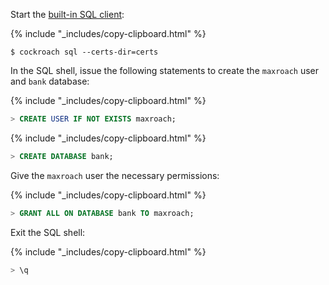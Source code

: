 Start the [built-in SQL client](use-the-built-in-sql-client.html):

{% include "_includes/copy-clipboard.html" %}
~~~ shell
$ cockroach sql --certs-dir=certs
~~~

In the SQL shell, issue the following statements to create the `maxroach` user and `bank` database:

{% include "_includes/copy-clipboard.html" %}
~~~ sql
> CREATE USER IF NOT EXISTS maxroach;
~~~

{% include "_includes/copy-clipboard.html" %}
~~~ sql
> CREATE DATABASE bank;
~~~

Give the `maxroach` user the necessary permissions:

{% include "_includes/copy-clipboard.html" %}
~~~ sql
> GRANT ALL ON DATABASE bank TO maxroach;
~~~

Exit the SQL shell:

{% include "_includes/copy-clipboard.html" %}
~~~ sql
> \q
~~~
